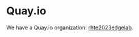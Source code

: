 # Quay.io

We have a Quay.io organization: [rhte2023edgelab](https://quay.io/organization/rhte2023edgelab).
